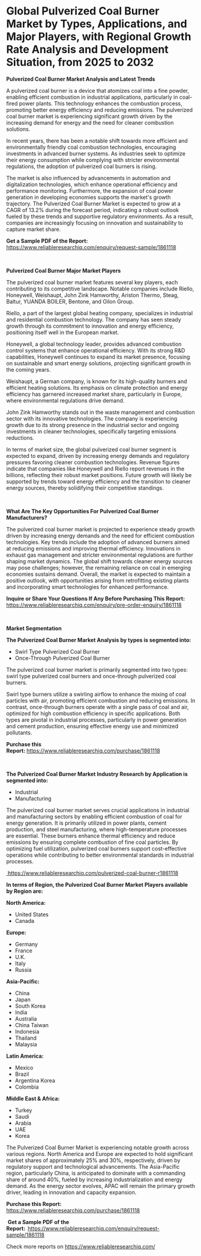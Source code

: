 <p><h1>Global Pulverized Coal Burner Market by Types, Applications, and Major Players, with Regional Growth Rate Analysis and Development Situation, from 2025 to 2032</h1></p><p><strong>Pulverized Coal Burner Market Analysis and Latest Trends</strong></p>
<p><p>A pulverized coal burner is a device that atomizes coal into a fine powder, enabling efficient combustion in industrial applications, particularly in coal-fired power plants. This technology enhances the combustion process, promoting better energy efficiency and reducing emissions. The pulverized coal burner market is experiencing significant growth driven by the increasing demand for energy and the need for cleaner combustion solutions.</p><p>In recent years, there has been a notable shift towards more efficient and environmentally friendly coal combustion technologies, encouraging investments in advanced burner systems. As industries seek to optimize their energy consumption while complying with stricter environmental regulations, the adoption of pulverized coal burners is rising. </p><p>The market is also influenced by advancements in automation and digitalization technologies, which enhance operational efficiency and performance monitoring. Furthermore, the expansion of coal power generation in developing economies supports the market's growth trajectory. The Pulverized Coal Burner Market is expected to grow at a CAGR of 13.2% during the forecast period, indicating a robust outlook fueled by these trends and supportive regulatory environments. As a result, companies are increasingly focusing on innovation and sustainability to capture market share.</p></p>
<p><strong>Get a Sample PDF of the Report:&nbsp;</strong> <a href="https://www.reliableresearchiq.com/enquiry/request-sample/1861118?utm_campaign=2277&utm_medium=2&utm_source=Github&utm_content=ia&utm_term=11042025&utm_id=pulverized-coal-burner">https://www.reliableresearchiq.com/enquiry/request-sample/1861118</a></p>
<p>&nbsp;</p>
<p><strong>Pulverized Coal Burner Major Market Players</strong></p>
<p><p>The pulverized coal burner market features several key players, each contributing to its competitive landscape. Notable companies include Riello, Honeywell, Weishaupt, John Zink Hamworthy, Ariston Thermo, Steag, Baltur, YUANDA BOILER, Bentone, and Oilon Group. </p><p>Riello, a part of the largest global heating company, specializes in industrial and residential combustion technology. The company has seen steady growth through its commitment to innovation and energy efficiency, positioning itself well in the European market.</p><p>Honeywell, a global technology leader, provides advanced combustion control systems that enhance operational efficiency. With its strong R&D capabilities, Honeywell continues to expand its market presence, focusing on sustainable and smart energy solutions, projecting significant growth in the coming years.</p><p>Weishaupt, a German company, is known for its high-quality burners and efficient heating solutions. Its emphasis on climate protection and energy efficiency has garnered increased market share, particularly in Europe, where environmental regulations drive demand.</p><p>John Zink Hamworthy stands out in the waste management and combustion sector with its innovative technologies. The company is experiencing growth due to its strong presence in the industrial sector and ongoing investments in cleaner technologies, specifically targeting emissions reductions.</p><p>In terms of market size, the global pulverized coal burner segment is expected to expand, driven by increasing energy demands and regulatory pressures favoring cleaner combustion technologies. Revenue figures indicate that companies like Honeywell and Riello report revenues in the billions, reflecting their robust market positions. Future growth will likely be supported by trends toward energy efficiency and the transition to cleaner energy sources, thereby solidifying their competitive standings.</p></p>
<p>&nbsp;</p>
<p><strong>What Are The Key Opportunities For Pulverized Coal Burner Manufacturers?</strong></p>
<p><p>The pulverized coal burner market is projected to experience steady growth driven by increasing energy demands and the need for efficient combustion technologies. Key trends include the adoption of advanced burners aimed at reducing emissions and improving thermal efficiency. Innovations in exhaust gas management and stricter environmental regulations are further shaping market dynamics. The global shift towards cleaner energy sources may pose challenges; however, the remaining reliance on coal in emerging economies sustains demand. Overall, the market is expected to maintain a positive outlook, with opportunities arising from retrofitting existing plants and incorporating smart technologies for enhanced performance.</p></p>
<p><strong>Inquire or Share Your Questions If Any Before Purchasing This Report:</strong> <a href="https://www.reliableresearchiq.com/enquiry/pre-order-enquiry/1861118?utm_campaign=2277&utm_medium=2&utm_source=Github&utm_content=ia&utm_term=11042025&utm_id=pulverized-coal-burner">https://www.reliableresearchiq.com/enquiry/pre-order-enquiry/1861118</a></p>
<p>&nbsp;</p>
<p><strong>Market Segmentation</strong></p>
<p><strong>The Pulverized Coal Burner Market Analysis by types is segmented into:</strong></p>
<p><ul><li>Swirl Type Pulverized Coal Burner</li><li>Once-Through Pulverized Coal Burner</li></ul></p>
<p><p>The pulverized coal burner market is primarily segmented into two types: swirl type pulverized coal burners and once-through pulverized coal burners. </p><p>Swirl type burners utilize a swirling airflow to enhance the mixing of coal particles with air, promoting efficient combustion and reducing emissions. In contrast, once-through burners operate with a single pass of coal and air, optimized for high combustion efficiency in specific applications. Both types are pivotal in industrial processes, particularly in power generation and cement production, ensuring effective energy use and minimized pollutants.</p></p>
<p><strong>Purchase this Report:&nbsp;</strong><a href="https://www.reliableresearchiq.com/purchase/1861118?utm_campaign=2277&utm_medium=2&utm_source=Github&utm_content=ia&utm_term=11042025&utm_id=pulverized-coal-burner">https://www.reliableresearchiq.com/purchase/1861118</a></p>
<p>&nbsp;</p>
<p><strong>The Pulverized Coal Burner Market Industry Research by Application is segmented into:</strong></p>
<p><ul><li>Industrial</li><li>Manufacturing</li></ul></p>
<p><p>The pulverized coal burner market serves crucial applications in industrial and manufacturing sectors by enabling efficient combustion of coal for energy generation. It is primarily utilized in power plants, cement production, and steel manufacturing, where high-temperature processes are essential. These burners enhance thermal efficiency and reduce emissions by ensuring complete combustion of fine coal particles. By optimizing fuel utilization, pulverized coal burners support cost-effective operations while contributing to better environmental standards in industrial processes.</p></p>
<p><a href="https://www.reliableresearchiq.com/pulverized-coal-burner-r1861118?utm_campaign=2277&utm_medium=2&utm_source=Github&utm_content=ia&utm_term=11042025&utm_id=pulverized-coal-burner">&nbsp;https://www.reliableresearchiq.com/pulverized-coal-burner-r1861118</a></p>
<p><strong>In terms of Region, the Pulverized Coal Burner Market Players available by Region are:</strong></p>
<p>
    <p> <strong> North America: </strong>
        <ul>
            <li>United States</li>
            <li>Canada</li>
        </ul>
        </p> 
    <p> <strong> Europe: </strong>
        <ul>
            <li>Germany</li>
            <li>France</li>
            <li>U.K.</li>
            <li>Italy</li>
            <li>Russia</li>
        </ul>
        </p> 
    <p> <strong> Asia-Pacific: </strong>
        <ul>
            <li>China</li>
            <li>Japan</li>
            <li>South Korea</li>
            <li>India</li>
            <li>Australia</li>
            <li>China Taiwan</li>
            <li>Indonesia</li>
            <li>Thailand</li>
            <li>Malaysia</li>
        </ul>
        </p> 
    <p> <strong> Latin America: </strong>
        <ul>
            <li>Mexico</li>
            <li>Brazil</li>
            <li>Argentina Korea</li>
            <li>Colombia</li>
        </ul>
        </p> 
    <p> <strong> Middle East & Africa: </strong>
        <ul>
            <li>Turkey</li>
            <li>Saudi</li>
            <li>Arabia</li>
            <li>UAE</li>
            <li>Korea</li>
        </ul>
    </p>
    </p>
<p><p>The Pulverized Coal Burner Market is experiencing notable growth across various regions. North America and Europe are expected to hold significant market shares of approximately 25% and 30%, respectively, driven by regulatory support and technological advancements. The Asia-Pacific region, particularly China, is anticipated to dominate with a commanding share of around 40%, fueled by increasing industrialization and energy demand. As the energy sector evolves, APAC will remain the primary growth driver, leading in innovation and capacity expansion.</p></p>
<p><strong>Purchase this Report: </strong><a href="https://www.reliableresearchiq.com/purchase/1861118?utm_campaign=2277&utm_medium=2&utm_source=Github&utm_content=ia&utm_term=11042025&utm_id=pulverized-coal-burner">https://www.reliableresearchiq.com/purchase/1861118</a></p>
<p>&nbsp;<strong>Get a Sample PDF of the Report:&nbsp;&nbsp;</strong><a href="https://www.reliableresearchiq.com/enquiry/request-sample/1861118?utm_campaign=2277&utm_medium=2&utm_source=Github&utm_content=ia&utm_term=11042025&utm_id=pulverized-coal-burner">https://www.reliableresearchiq.com/enquiry/request-sample/1861118</a></p>
<p><strong></strong></p>
<p>Check more reports on <a href="https://www.reliableresearchiq.com/?utm_campaign=2277&utm_medium=2&utm_source=Github&utm_content=ia&utm_term=11042025&utm_id=pulverized-coal-burner">https://www.reliableresearchiq.com/</a></p>